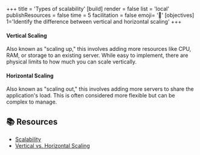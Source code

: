 +++
title = 'Types of scalability'
[build]
    render = false
    list = 'local'
    publishResources = false
time = 5
facilitation = false
emoji= '🧩'
[objectives]
    1='Identify the difference between vertical and horizontal scaling'
+++

#### Vertical Scaling

Also known as "scaling up," this involves adding more resources like CPU, RAM, or storage to an existing server. While easy to implement, there are physical limits to how much you can scale vertically.

#### Horizontal Scaling

Also known as "scaling out," this involves adding more servers to share the application's load. This is often considered more flexible but can be complex to manage.

## 📚 Resources

- [Scalability](https://en.wikipedia.org/wiki/Scalability)
- [Vertical vs. Horizontal Scaling](https://www.ibm.com/cloud/learn/scaling-horizontally-vs-vertically)
